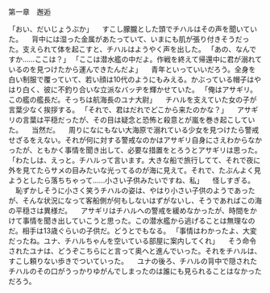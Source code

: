 第一章　邂逅

「おい、だいじょうぶか」
　すこし朦朧とした頭でチハルはその声を聞いていた。
　背中には湿った金属があたっていて、いまにも肌が張り付きそうだった。支えられて体を起こすと、チハルはようやく声を出した。
「あの、なんですか……ここは？」
「ここは潜水艦の中だよ。作戦を終えて帰還中に君が溺れているのを見つけたから運んできたんだよ」
　青年といっていいだろう。全身を白い制服で覆っていて、若い顔は10代のようにもみえる。かぶっている帽子はやはり白く、彼に不釣り合いな立派なバッヂを輝かせていた。
「俺はアサギリ。この艦の艦長だ。そっちは航海長のユナ大尉」
　チハルを支えていた女の子が言葉少なく挨拶する。
「それで、君はだれでどこから来たのかな？」
　アサギリの言葉は平穏だったが、その目は疑念と恐怖と殺意とが嵐を巻き起こしていた。
　当然だ。
　周りになにもない大海原で溺れている少女を見つけたら警戒せざるをえない。それが何に対する警戒なのかはアサギリ自身にさえわからなかったが、ともかく事情を聞き出して、必要な措置をとろうとアサギリは思った。
「わたしは、えっと。チハルって言います。大きな船で旅行してて、それで夜に外を見てたらサメの目みたいな光ってるのが海に見えて。それで、たぶんよく見ようとしたら落ちちゃって……小さい子供みたいですね、私」
　怪しすぎる。
　恥ずかしそうに小さく笑うチハルの姿は、やはり小さい子供のようであったが、そんな状況になって客船側が何もしないはずがないし、そうであればこの海の平穏さは異様だ。
　アサギリはチハルへの警戒を緩めなかったが、時間をかけて事情を聞き出していこうと思った。この潜水艦から逃げることは無理なのだ。相手は13歳ぐらいの子供だ。どうとでもなる。
「事情はわかったよ、大変だったね。ユナ、チハルちゃんを空いている部屋に案内してくれ」
　そう命令されたユナは、どうぞこちらにと言って奥へと進んでいった。それをチハルは、すこし頼りない歩きでついていった。
　ユナの後ろ、チハルの背中で隠されたチハルのその口がうっかりゆがんでしまったのは誰にも見られることはなかっただろう。